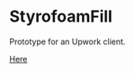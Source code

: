 # StyrofoamFill


Prototype for an Upwork client.

<a href="https://ardaerbaharli.github.io/portfolio/small-games#styrofoamFill/"> Here</a>
